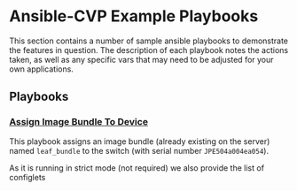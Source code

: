 # Ansible-CVP Example Playbooks
This section contains a number of sample ansible playbooks to demonstrate the features in question. The description of each playbook notes the actions taken, as well as any specific vars that may need to be adjusted for your own applications.
## Playbooks
### [Assign Image Bundle To Device](./assign-image-bundle-to-device.yaml)
This playbook assigns an image bundle (already existing on the server) named `leaf_bundle` to the switch (with serial number `JPE504a004ea054`).

As it is running in strict mode (not required) we also provide the list of configlets
